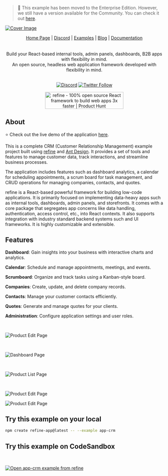 > 🚨 This example has been moved to the Enterprise Edition. However, we still have a version available for the Community. You can check it out [here](https://github.com/refinedev/refine/tree/master/examples/app-crm-minimal).

[![Cover Image](https://refine.ams3.cdn.digitaloceanspaces.com/example-readmes/CRM/crm-readme-temp.png "Cover Image")](https://github.com/refinedev/refine)

<div align="center">
    <a href="https://refine.dev">Home Page</a> |
    <a href="https://discord.gg/refine">Discord</a> |
    <a href="https://refine.dev/examples/">Examples</a> |
    <a href="https://refine.dev/blog/">Blog</a> |
    <a href="https://refine.dev/docs/">Documentation</a>
</div>
</div>

<br />
<br />

<div align="center">Build your React-based internal tools, admin panels, dashboards, B2B apps with flexibility in mind.<br>An open source, headless web application framework developed with flexibility in mind.

<br />
<br />

[![Discord](https://img.shields.io/discord/837692625737613362.svg?label=&logo=discord&logoColor=ffffff&color=7389D8&labelColor=6A7EC2)](https://discord.gg/refine)
[![Twitter Follow](https://img.shields.io/twitter/follow/refine_dev?style=social)](https://twitter.com/refine_dev)

<a href="https://www.producthunt.com/posts/refine-3?utm_source=badge-top-post-badge&utm_medium=badge&utm_souce=badge-refine&#0045;3" target="_blank"><img src="https://api.producthunt.com/widgets/embed-image/v1/top-post-badge.svg?post_id=362220&theme=light&period=daily" alt="refine - 100&#0037;&#0032;open&#0032;source&#0032;React&#0032;framework&#0032;to&#0032;build&#0032;web&#0032;apps&#0032;3x&#0032;faster | Product Hunt" style="width: 250px; height: 54px;" width="250" height="54" /></a>

</div>

## About

⭐ Check out the live demo of the application [here](https://example.crm.refine.dev/).

This is a complete CRM (Customer Relationship Management) example project built using [refine](https://refine.dev/) and [Ant Design](https://ant.design/). It provides a set of tools and features to manage customer data, track interactions, and streamline business processes.

The application includes features such as dashboard analytics, a calendar for scheduling appointments, a scrum board for task management, and CRUD operations for managing companies, contacts, and quotes.

refine is a React-based powerful framework for building low-code applications. It is primarily focused on implementing data-heavy apps such as internal tools, dashboards, admin panels, and storefronts. It comes with a core package that segregates app concerns like data handling, authentication, access control, etc., into React contexts. It also supports integration with industry standard backend systems such and UI frameworks. It is highly customizable and extensible.

## Features

**Dashboard**: Gain insights into your business with interactive charts and analytics.

**Calendar**: Schedule and manage appointments, meetings, and events.

**Scrumboard**: Organize and track tasks using a Kanban-style board.

**Companies**: Create, update, and delete company records.

**Contacts**: Manage your customer contacts efficiently.

**Quotes**: Generate and manage quotes for your clients.

**Administration**: Configure application settings and user roles.

<br>

![Product Edit Page](https://refine.ams3.cdn.digitaloceanspaces.com/example-readmes/dashboard.png "Product Edit Page")

<br>

![Dashboard Page](https://refine.ams3.cdn.digitaloceanspaces.com/example-readmes/companies.png "Dashboard Page")

<br>

![Product List Page](https://refine.ams3.cdn.digitaloceanspaces.com/example-readmes/contacts.png "Product List Page")

<br>

![Product Edit Page](https://refine.ams3.cdn.digitaloceanspaces.com/example-readmes/sales-pipeline.png "Product Edit Page")
<br>

![Product Edit Page](https://refine.ams3.cdn.digitaloceanspaces.com/example-readmes/login.png "Product Edit Page")

## Try this example on your local

```bash
npm create refine-app@latest -- --example app-crm
```

## Try this example on CodeSandbox

<br/>

[![Open app-crm example from refine](https://codesandbox.io/static/img/play-codesandbox.svg)](https://codesandbox.io/embed/github/refinedev/refine/tree/master/examples/app-crm?view=preview&theme=dark&codemirror=1)
